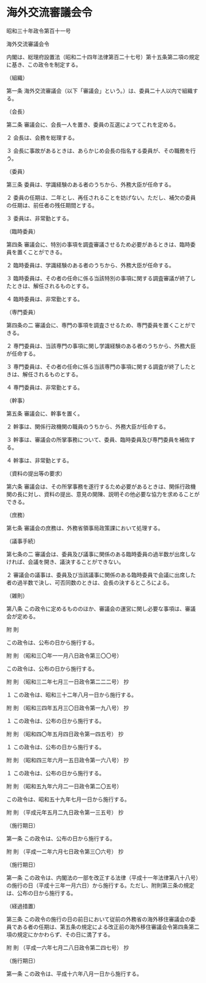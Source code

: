 # 海外交流審議会令

昭和三十年政令第百十一号

海外交流審議会令

内閣は、総理府設置法（昭和二十四年法律第百二十七号）第十五条第二項の規定に基き、この政令を制定する。

（組織）

第一条 海外交流審議会（以下「審議会」という。）は、委員二十人以内で組織する。

（会長）

第二条 審議会に、会長一人を置き、委員の互選によつてこれを定める。

２ 会長は、会務を総理する。

３ 会長に事故があるときは、あらかじめ会長の指名する委員が、その職務を行う。

（委員）

第三条 委員は、学識経験のある者のうちから、外務大臣が任命する。

２ 委員の任期は、二年とし、再任されることを妨げない。ただし、補欠の委員の任期は、前任者の残任期間とする。

３ 委員は、非常勤とする。

（臨時委員）

第四条 審議会に、特別の事項を調査審議させるため必要があるときは、臨時委員を置くことができる。

２ 臨時委員は、学識経験のある者のうちから、外務大臣が任命する。

３ 臨時委員は、その者の任命に係る当該特別の事項に関する調査審議が終了したときは、解任されるものとする。

４ 臨時委員は、非常勤とする。

（専門委員）

第四条の二 審議会に、専門の事項を調査させるため、専門委員を置くことができる。

２ 専門委員は、当該専門の事項に関し学識経験のある者のうちから、外務大臣が任命する。

３ 専門委員は、その者の任命に係る当該専門の事項に関する調査が終了したときは、解任されるものとする。

４ 専門委員は、非常勤とする。

（幹事）

第五条 審議会に、幹事を置く。

２ 幹事は、関係行政機関の職員のうちから、外務大臣が任命する。

３ 幹事は、審議会の所掌事務について、委員、臨時委員及び専門委員を補佐する。

４ 幹事は、非常勤とする。

（資料の提出等の要求）

第六条 審議会は、その所掌事務を遂行するため必要があるときは、関係行政機関の長に対し、資料の提出、意見の開陳、説明その他必要な協力を求めることができる。

（庶務）

第七条 審議会の庶務は、外務省領事局政策課において処理する。

（議事手続）

第七条の二 審議会は、委員及び議事に関係のある臨時委員の過半数が出席しなければ、会議を開き、議決することができない。

２ 審議会の議事は、委員及び当該議事に関係のある臨時委員で会議に出席した者の過半数で決し、可否同数のときは、会長の決するところによる。

（雑則）

第八条 この政令に定めるもののほか、審議会の運営に関し必要な事項は、審議会が定める。

附 則

この政令は、公布の日から施行する。

附 則 （昭和三〇年一一月八日政令第三〇〇号）

この政令は、公布の日から施行する。

附 則 （昭和三二年七月三一日政令第二二二号） 抄

１ この政令は、昭和三十二年八月一日から施行する。

附 則 （昭和三四年五月三〇日政令第一九八号） 抄

１ この政令は、公布の日から施行する。

附 則 （昭和四〇年五月四日政令第一四五号） 抄

１ この政令は、公布の日から施行する。

附 則 （昭和四三年六月一五日政令第一六八号） 抄

１ この政令は、公布の日から施行する。

附 則 （昭和五九年六月二一日政令第二〇五号）

この政令は、昭和五十九年七月一日から施行する。

附 則 （平成元年五月二九日政令第一三五号） 抄

（施行期日）

第一条 この政令は、公布の日から施行する。

附 則 （平成一二年六月七日政令第三〇六号） 抄

（施行期日）

第一条 この政令は、内閣法の一部を改正する法律（平成十一年法律第八十八号）の施行の日（平成十三年一月六日）から施行する。ただし、附則第三条の規定は、公布の日から施行する。

（経過措置）

第三条 この政令の施行の日の前日において従前の外務省の海外移住審議会の委員である者の任期は、第五条の規定による改正前の海外移住審議会令第四条第二項の規定にかかわらず、その日に満了する。

附 則 （平成一六年七月二八日政令第二四七号） 抄

（施行期日）

第一条 この政令は、平成十六年八月一日から施行する。
